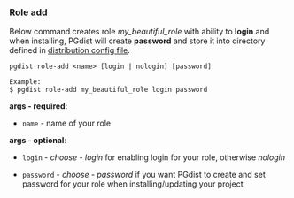 ### Role add

Below command creates role *my_beautiful_role* with ability to **login** and when installing, PGdist will create **password** and store it into directory defined in [distribution config file](../../distribution/config.md).  

```
pgdist role-add <name> [login | nologin] [password]

Example:
$ pgdist role-add my_beautiful_role login password
```

**args - required**:

- `name` - name of your role

**args - optional**:

- `login` - *choose* - *login* for enabling login for your role, otherwise *nologin*

- `password` - *choose* - *password* if you want PGdist to create and set password for your role when installing/updating your project
